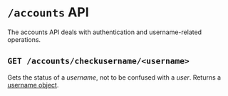 # `/accounts` API

The accounts API deals with authentication and username-related operations.

## `GET /accounts/checkusername/<username>`

Gets the status of a _username_, not to be confused with a _user_.  Returns a [username object](definitions/username_object.md).  
